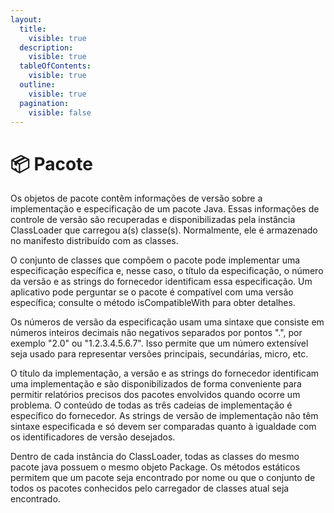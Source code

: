 ```yaml
---
layout:
  title:
    visible: true
  description:
    visible: true
  tableOfContents:
    visible: true
  outline:
    visible: true
  pagination:
    visible: false
---
```


# 📦 Pacote

Os objetos de pacote contêm informações de versão sobre a implementação e especificação de um pacote Java. Essas informações de controle de versão são recuperadas e disponibilizadas pela instância ClassLoader que carregou a(s) classe(s). Normalmente, ele é armazenado no manifesto distribuído com as classes.

O conjunto de classes que compõem o pacote pode implementar uma especificação específica e, nesse caso, o título da especificação, o número da versão e as strings do fornecedor identificam essa especificação. Um aplicativo pode perguntar se o pacote é compatível com uma versão específica; consulte o método isCompatibleWith para obter detalhes.

Os números de versão da especificação usam uma sintaxe que consiste em números inteiros decimais não negativos separados por pontos ".", por exemplo "2.0" ou "1.2.3.4.5.6.7". Isso permite que um número extensível seja usado para representar versões principais, secundárias, micro, etc.&#x20;

O título da implementação, a versão e as strings do fornecedor identificam uma implementação e são disponibilizados de forma conveniente para permitir relatórios precisos dos pacotes envolvidos quando ocorre um problema. O conteúdo de todas as três cadeias de implementação é específico do fornecedor. As strings de versão de implementação não têm sintaxe especificada e só devem ser comparadas quanto à igualdade com os identificadores de versão desejados.

Dentro de cada instância do ClassLoader, todas as classes do mesmo pacote java possuem o mesmo objeto Package. Os métodos estáticos permitem que um pacote seja encontrado por nome ou que o conjunto de todos os pacotes conhecidos pelo carregador de classes atual seja encontrado.
